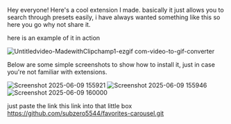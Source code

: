 Hey everyone! Here's a cool extension I made. basically it just allows you to search through presets easily, i have always wanted something like this so here you go why not share it.

here is an example of it in action



![Untitledvideo-MadewithClipchamp1-ezgif com-video-to-gif-converter](https://github.com/user-attachments/assets/45eaa9bb-a64d-4830-9e58-c33fb371b04d)



Below are some simple screenshots to show how to install it, just in case you're not familiar with extensions.

![Screenshot 2025-06-09 155921](https://github.com/user-attachments/assets/ef09edcf-d708-4449-b625-590f29b82090)
![Screenshot 2025-06-09 155946](https://github.com/user-attachments/assets/3457a428-8f53-4675-bb33-437b863ae398)
![Screenshot 2025-06-09 160000](https://github.com/user-attachments/assets/71b961d0-63b3-4d45-950e-a3266c6b837b)

just paste the link this link into that little box https://github.com/subzero5544/favorites-carousel.git

